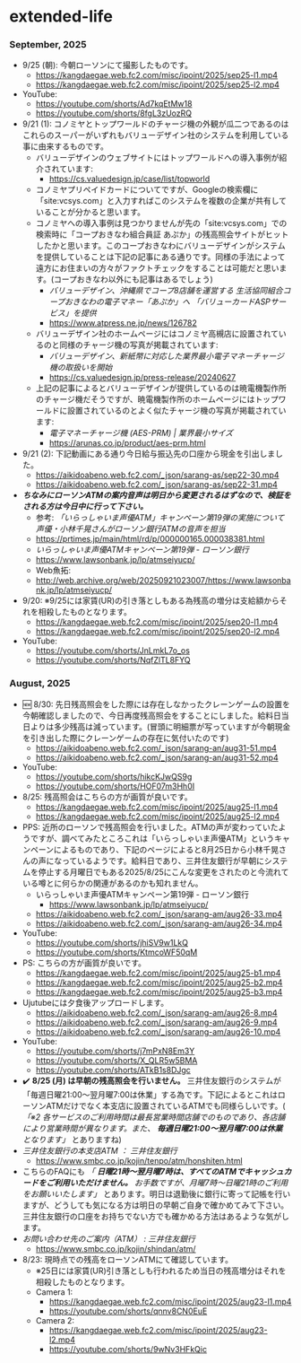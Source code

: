 # extended-life

### September, 2025 
- 9/25 (朝): 今朝ローソンにて撮影したものです。 
  - https://kangdaegae.web.fc2.com/misc/ipoint/2025/sep25-l1.mp4
  - https://kangdaegae.web.fc2.com/misc/ipoint/2025/sep25-l2.mp4
- YouTube: 
  - https://youtube.com/shorts/Ad7kqEtMw18
  - https://youtube.com/shorts/8fgL3zUozRQ
- 9/21 (1): コノミヤとトップワールドのチャージ機の外観が瓜二つであるのはこれらのスーパーがいずれもバリューデザイン社のシステムを利用している事に由来するものです。 
  - バリューデザインのウェブサイトにはトップワールドへの導入事例が紹介されています: 
    - https://cs.valuedesign.jp/case/list/topworld
  - コノミヤプリペイドカードについてですが、Googleの検索欄に「site:vcsys.com」と入力すればこのシステムを複数の企業が共有していることが分かると思います。
  - コノミヤへの導入事例は見つかりませんが先の「site:vcsys.com」での検索時に「コープおきなわ組合員証 あぷか」の残高照会サイトがヒットしたかと思います。このコープおきなわにバリューデザインがシステムを提供していることは下記の記事にある通りです。同様の手法によって遠方にお住まいの方々がファクトチェックをすることは可能だと思います。(コープおきなわ以外にも記事はあるでしょう) 
    - *バリューデザイン、沖縄県でコープ8店舗を運営する 生活協同組合コープおきなわの電子マネー「あぷか」へ 「バリューカードASPサービス」を提供* 
    - https://www.atpress.ne.jp/news/126782
  - バリューデザイン社のホームページにはコノミヤ高槻店に設置されているのと同様のチャージ機の写真が掲載されています: 
    - *バリューデザイン、新紙幣に対応した業界最小電子マネーチャージ機の取扱いを開始* 
    - https://cs.valuedesign.jp/press-release/20240627
  - 上記の記事によるとバリューデザインが提供しているのは暁電機製作所のチャージ機だそうですが、暁電機製作所のホームページにはトップワールドに設置されているのとよく似たチャージ機の写真が掲載されています: 
    - *電子マネーチャージ機 (AES-PRM) | 業界最小サイズ* 
    - https://arunas.co.jp/product/aes-prm.html
- 9/21 (2): 下記動画にある通り今日給与振込先の口座から現金を引出しました。
  - https://aikidoabeno.web.fc2.com/_json/sarang-as/sep22-30.mp4
  - https://aikidoabeno.web.fc2.com/_json/sarang-as/sep22-31.mp4
- ***ちなみにローソンATMの案内音声は明日から変更されるはずなので、検証をされる方は今日中に行って下さい。*** 
  - 参考: *「いらっしゃいま声優ATM」キャンペーン第19弾の実施について　声優・小林千晃さんがローソン銀行ATMの音声を担当* 
  - https://prtimes.jp/main/html/rd/p/000000165.000038381.html
  - *いらっしゃいま声優ATMキャンペーン第19弾 - ローソン銀行* 
  - https://www.lawsonbank.jp/lp/atmseiyucp/
  - Web魚拓:
  - http://web.archive.org/web/20250921023007/https://www.lawsonbank.jp/lp/atmseiyucp/
- 9/20: ※9/25には家賃(UR)の引き落としもある為残高の増分は支給額からそれを相殺したものとなります。
  - https://kangdaegae.web.fc2.com/misc/ipoint/2025/sep20-l1.mp4
  - https://kangdaegae.web.fc2.com/misc/ipoint/2025/sep20-l2.mp4
- YouTube: 
  - https://youtube.com/shorts/JnLmkL7o_os
  - https://youtube.com/shorts/NqfZlTL8FYQ

### August, 2025 
- :new: 8/30: 先日残高照会をした際には存在しなかったクレーンゲームの設置を今朝確認しましたので、今日再度残高照会をすることにしました。給料日当日よりは多少残高は減っています。(冒頭に明細票が写っていますが今朝現金を引き出した際にクレーンゲームの存在に気付いたのです) 
  - https://aikidoabeno.web.fc2.com/_json/sarang-an/aug31-51.mp4
  - https://aikidoabeno.web.fc2.com/_json/sarang-an/aug31-52.mp4
- YouTube: 
  - https://youtube.com/shorts/hikcKJwQS9g
  - https://youtube.com/shorts/HOF07m3Hh0I
- 8/25: 残高照会はこちらの方が画質が良いです。 
  - https://kangdaegae.web.fc2.com/misc/ipoint/2025/aug25-l1.mp4
  - https://kangdaegae.web.fc2.com/misc/ipoint/2025/aug25-l2.mp4
- PPS: 近所のローソンで残高照会を行いました。ATMの声が変わっていたようですが、調べてみたところこれは「いらっしゃいま声優ATM」というキャンペーンによるものであり、下記のページによると8月25日から小林千晃さんの声になっているようです。給料日であり、三井住友銀行が早朝にシステムを停止する月曜日でもある2025/8/25にこんな変更をされたのと今流れている噂とに何らかの関連があるのかも知れません。 
  - いらっしゃいま声優ATMキャンペーン第19弾 - ローソン銀行 
    - https://www.lawsonbank.jp/lp/atmseiyucp/
  - https://aikidoabeno.web.fc2.com/_json/sarang-am/aug26-33.mp4
  - https://aikidoabeno.web.fc2.com/_json/sarang-am/aug26-34.mp4
- YouTube: 
  - https://youtube.com/shorts/jhiSV9w1LkQ
  - https://youtube.com/shorts/KtmcoWF50qM
- PS: こちらの方が画質が良いです。 
  - https://kangdaegae.web.fc2.com/misc/ipoint/2025/aug25-b1.mp4
  - https://kangdaegae.web.fc2.com/misc/ipoint/2025/aug25-b2.mp4
  - https://kangdaegae.web.fc2.com/misc/ipoint/2025/aug25-b3.mp4
- Ujutubeには夕食後アップロードします。 
  - https://aikidoabeno.web.fc2.com/_json/sarang-am/aug26-8.mp4
  - https://aikidoabeno.web.fc2.com/_json/sarang-am/aug26-9.mp4
  - https://aikidoabeno.web.fc2.com/_json/sarang-am/aug26-10.mp4
- YouTube: 
  - https://youtube.com/shorts/j7mPxN8Em3Y
  - https://youtube.com/shorts/X_QLR5w5BMA
  - https://youtube.com/shorts/ATkB1s8DJgc
- :heavy_check_mark: **8/25 (月) は早朝の残高照会を行いません。** 三井住友銀行のシステムが「毎週日曜21:00～翌月曜7:00は休業」する為です。下記によるとこれはローソンATMだけでなく本支店に設置されているATMでも同様らしいです。( *「※2 各サービスのご利用時間は最長営業時間店舗でのものであり、各店舗により営業時間が異なります。また、 **毎週日曜21:00～翌月曜7:00は休業** となります」* とありますね) 
- *三井住友銀行の本支店ATM ： 三井住友銀行* 
  - https://www.smbc.co.jp/kojin/tenpo/atm/honshiten.html
- こちらのFAQにも *「 **日曜21時～翌月曜7時は、すべてのATMでキャッシュカードをご利用いただけません。** お手数ですが、月曜7時～日曜21時のご利用をお願いいたします」* とあります。明日は退勤後に銀行に寄って記帳を行いますが、どうしても気になる方は明日の早朝ご自身で確かめてみて下さい。三井住友銀行の口座をお持ちでない方でも確かめる方法はあるような気がします。 
- *お問い合わせ先のご案内（ATM） : 三井住友銀行* 
  - https://www.smbc.co.jp/kojin/shindan/atm/
- 8/23: 現時点での残高をローソンATMにて確認しています。 
  - ※25日には家賃(UR)引き落としも行われるため当日の残高増分はそれを相殺したものとなります。
  - Camera 1: 
    - https://kangdaegae.web.fc2.com/misc/ipoint/2025/aug23-l1.mp4
    - https://youtube.com/shorts/qnnv8CN0EuE
  - Camera 2: 
    - https://kangdaegae.web.fc2.com/misc/ipoint/2025/aug23-l2.mp4
    - https://youtube.com/shorts/9wNv3HFkQic
